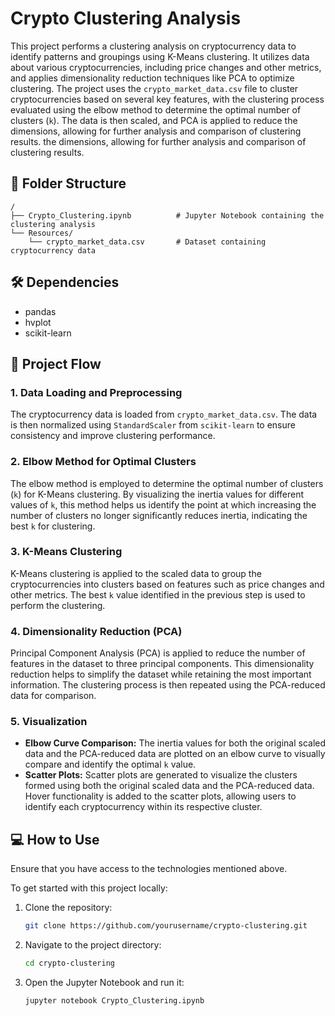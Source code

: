 # Crypto Clustering Analysis
This project performs a clustering analysis on cryptocurrency data to identify patterns and groupings using K-Means clustering. It utilizes data about various cryptocurrencies, including price changes and other metrics, and applies dimensionality reduction techniques like PCA to optimize clustering. The project uses the `crypto_market_data.csv` file to cluster cryptocurrencies based on several key features, with the clustering process evaluated using the elbow method to determine the optimal number of clusters (`k`). The data is then scaled, and PCA is applied to reduce the dimensions, allowing for further analysis and comparison of clustering results.
the dimensions, allowing for further analysis and comparison of clustering results.

## 📂 Folder Structure
```plaintext
/
├── Crypto_Clustering.ipynb          # Jupyter Notebook containing the clustering analysis
└── Resources/
    └── crypto_market_data.csv       # Dataset containing cryptocurrency data

```

## 🛠️ Dependencies
- pandas
- hvplot
- scikit-learn


## 📝 Project Flow

### 1. Data Loading and Preprocessing
The cryptocurrency data is loaded from `crypto_market_data.csv`. The data is then normalized using `StandardScaler` from `scikit-learn` to ensure consistency and improve clustering performance.

### 2. Elbow Method for Optimal Clusters
The elbow method is employed to determine the optimal number of clusters (`k`) for K-Means clustering. By visualizing the inertia values for different values of `k`, this method helps us identify the point at which increasing the number of clusters no longer significantly reduces inertia, indicating the best `k` for clustering.

### 3. K-Means Clustering
K-Means clustering is applied to the scaled data to group the cryptocurrencies into clusters based on features such as price changes and other metrics. The best `k` value identified in the previous step is used to perform the clustering.

### 4. Dimensionality Reduction (PCA)
Principal Component Analysis (PCA) is applied to reduce the number of features in the dataset to three principal components. This dimensionality reduction helps to simplify the dataset while retaining the most important information. The clustering process is then repeated using the PCA-reduced data for comparison.

### 5. Visualization
- **Elbow Curve Comparison:** The inertia values for both the original scaled data and the PCA-reduced data are plotted on an elbow curve to visually compare and identify the optimal `k` value.
- **Scatter Plots:** Scatter plots are generated to visualize the clusters formed using both the original scaled data and the PCA-reduced data. Hover functionality is added to the scatter plots, allowing users to identify each cryptocurrency within its respective cluster.


## 💻 How to Use
Ensure that you have access to the technologies mentioned above.

To get started with this project locally:

1. Clone the repository:
   ```bash
   git clone https://github.com/yourusername/crypto-clustering.git
   ```
2. Navigate to the project directory:
   ```bash
   cd crypto-clustering
   ```
3. Open the Jupyter Notebook and run it:
   ```bash
   jupyter notebook Crypto_Clustering.ipynb
   ```


